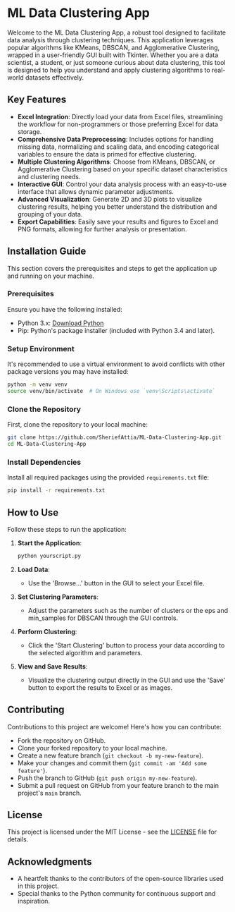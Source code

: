 
# ML Data Clustering App

Welcome to the ML Data Clustering App, a robust tool designed to facilitate data analysis through clustering techniques. This application leverages popular algorithms like KMeans, DBSCAN, and Agglomerative Clustering, wrapped in a user-friendly GUI built with Tkinter. Whether you are a data scientist, a student, or just someone curious about data clustering, this tool is designed to help you understand and apply clustering algorithms to real-world datasets effectively.

## Key Features

- **Excel Integration**: Directly load your data from Excel files, streamlining the workflow for non-programmers or those preferring Excel for data storage.
- **Comprehensive Data Preprocessing**: Includes options for handling missing data, normalizing and scaling data, and encoding categorical variables to ensure the data is primed for effective clustering.
- **Multiple Clustering Algorithms**: Choose from KMeans, DBSCAN, or Agglomerative Clustering based on your specific dataset characteristics and clustering needs.
- **Interactive GUI**: Control your data analysis process with an easy-to-use interface that allows dynamic parameter adjustments.
- **Advanced Visualization**: Generate 2D and 3D plots to visualize clustering results, helping you better understand the distribution and grouping of your data.
- **Export Capabilities**: Easily save your results and figures to Excel and PNG formats, allowing for further analysis or presentation.

## Installation Guide

This section covers the prerequisites and steps to get the application up and running on your machine.

### Prerequisites

Ensure you have the following installed:
- Python 3.x: [Download Python](https://www.python.org/downloads/)
- Pip: Python's package installer (included with Python 3.4 and later).

### Setup Environment

It's recommended to use a virtual environment to avoid conflicts with other package versions you may have installed:

```bash
python -m venv venv
source venv/bin/activate  # On Windows use `venv\Scripts\activate`
```

### Clone the Repository

First, clone the repository to your local machine:

```bash
git clone https://github.com/SheriefAttia/ML-Data-Clustering-App.git
cd ML-Data-Clustering-App
```

### Install Dependencies

Install all required packages using the provided `requirements.txt` file:

```bash
pip install -r requirements.txt
```

## How to Use

Follow these steps to run the application:

1. **Start the Application**:
    ```bash
    python yourscript.py
    ```

2. **Load Data**:
    - Use the 'Browse...' button in the GUI to select your Excel file.

3. **Set Clustering Parameters**:
    - Adjust the parameters such as the number of clusters or the eps and min_samples for DBSCAN through the GUI controls.

4. **Perform Clustering**:
    - Click the 'Start Clustering' button to process your data according to the selected algorithm and parameters.

5. **View and Save Results**:
    - Visualize the clustering output directly in the GUI and use the 'Save' button to export the results to Excel or as images.

## Contributing

Contributions to this project are welcome! Here's how you can contribute:
- Fork the repository on GitHub.
- Clone your forked repository to your local machine.
- Create a new feature branch (`git checkout -b my-new-feature`).
- Make your changes and commit them (`git commit -am 'Add some feature'`).
- Push the branch to GitHub (`git push origin my-new-feature`).
- Submit a pull request on GitHub from your feature branch to the main project's `main` branch.

## License

This project is licensed under the MIT License - see the [LICENSE](LICENSE.md) file for details.

## Acknowledgments

- A heartfelt thanks to the contributors of the open-source libraries used in this project.
- Special thanks to the Python community for continuous support and inspiration.
